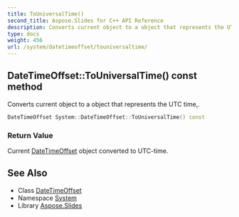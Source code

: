```yaml
---
title: ToUniversalTime()
second_title: Aspose.Slides for C++ API Reference
description: Converts current object to a object that represents the UTC time,.
type: docs
weight: 456
url: /system/datetimeoffset/touniversaltime/
---
```

## DateTimeOffset::ToUniversalTime() const method


Converts current object to a object that represents the UTC time,.

```cpp
DateTimeOffset System::DateTimeOffset::ToUniversalTime() const
```


### Return Value

Current [DateTimeOffset](../) object converted to UTC-time.

## See Also

* Class [DateTimeOffset](../)
* Namespace [System](../../)
* Library [Aspose.Slides](../../../)